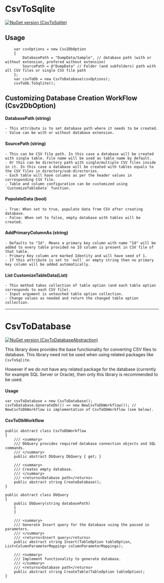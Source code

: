 # CsvToSqlite

[![NuGet version (CsvToSqlite)](https://img.shields.io/nuget/v/CsvToSqlite.svg?style=flat-square)](https://www.nuget.org/packages/CsvToSqlite/)

## Usage
```
    var csvOptions = new Csv2DbOption
    {
        DatabasePath = "DumpData/Sample", // database path (with or without extension, prefered without extension)
        SourcePath = @"DumpData" // Folder (and subfolders) path with all CSV files or single CSV file path
    };
    var csvToDb = new CsvToDatabase(csvOptions);
    csvToDb.ToSqlite();
```

## Customizing Database Creation WorkFlow (Csv2DbOption)

#### DatabasePath (string)
    - This attribute is to set database path where it needs to be created.
    - Value can be with or without database extension.

#### SourcePath (string)
    - This can be CSV file path. In this case a database will be created with single table. File name will be used as table name by default.
    - Or this can be directory path with single/multiple CSV files inside in it. In this case a database will be created with tables equals to the CSV files in directory/sub-directories.
    - Each table will have columns as per the header values in corresponding CSV file.
    - Table and column configuration can be customized using `CustomizeTableData` function.

#### PopulateData (bool)
    - True: When set to true, populate data from CSV after creating database.
    - False: When set to false, empty database with tables will be created.

#### AddPrimaryColumnAs (string)
    - Defaults to "Id". Means a primary key column with name "Id" will be added to every table provided no Id column is present in CSV file of that table.
    - Primary Key column are marked Identity and will have seed of 1.
    - If this attribute is set to `null` or empty string then no primary key column will be added automatically.

#### List<TableOption> CustomizeTableData(List<TableOption>)
    - This method takes collection of table option (and each table option corresponds to each CSV file).
    - Input argument is untouched table option collection.
    - Change values as needed and return the changed table option collection.

---

# CsvToDatabase

[![NuGet version (CsvToDatabaseAbstraction)](https://img.shields.io/nuget/v/CsvToDatabaseAbstraction.svg?style=flat-square)](https://www.nuget.org/packages/CsvToDatabaseAbstraction/)

This library does provides the base functionality for converting CSV files to database. This library need not be used when using related packages like `CsvToSqlite`.

However if we do not have any related package for the database (currently for example SQL Server or Oracle), then only this library is recommended to be used.

#### Usage
```
var csvToDatabase = new CsvToDatabase();
csvToDatabase.GenerateDb(() => new NewCsvToDbWorkflow()); // NewCsvToDbWorkflow is implementation of CsvToDbWorkflow (see below).
```

#### CsvToDbWorkflow
```
public abstract class CsvToDbWorkflow
{
    /// <summary>
    /// DbQuery provides required database connection objects and SQL commands.
    /// </summary>
    public abstract DbQuery DbQuery { get; }

    /// <summary>
    /// Creates empty database.
    /// </summary>
    /// <returns>Database path</returns>
    public abstract string CreateDatabase();
}

public abstract class DbQuery
{
    public DbQuery(string databasePath)
    {
    }

    /// <summary>
    /// Generate Insert query for the database using the passed in parameters.
    /// </summary>
    /// <returns>Insert query</returns>
    public abstract string Insert(TableOption tableOption, List<ColumnParameterMapping> columnParameterMappings);
    
    /// <summary>
    /// Implement functionality to generate database.
    /// </summary>
    /// <returns>Database path</returns>
    public abstract string CreateTable(TableOption tableOption);
}
```
